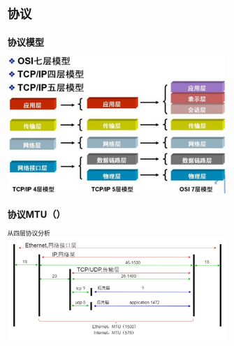 # 协议

## 协议模型

![协议模型](images/protocolModel.jpg)

## 协议MTU（）

从四层协议分析  
![数据包长度](images/packet-length.jpg)



